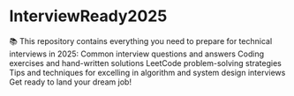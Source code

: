 # InterviewReady2025
📚 This repository contains everything you need to prepare for technical interviews in 2025:  Common interview questions and answers Coding exercises and hand-written solutions LeetCode problem-solving strategies Tips and techniques for excelling in algorithm and system design interviews Get ready to land your dream job!
